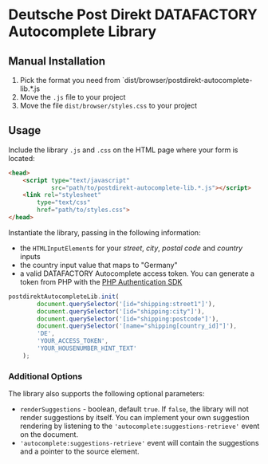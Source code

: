 # Deutsche Post Direkt DATAFACTORY Autocomplete Library

## Manual Installation

1. Pick the format you need from `dist/browser/postdirekt-autocomplete-lib.*.js
2. Move the `.js` file to your project
3. Move the file `dist/browser/styles.css` to your project

## Usage

Include the library `.js` and `.css` on the HTML page where your form is located:

``` html
<head>
    <script type="text/javascript"
            src="path/to/postdirekt-autocomplete-lib.*.js"></script>
    <link rel="stylesheet"
        type="text/css"
        href="path/to/styles.css">
</head>
```

Instantiate the library, passing in the following information:

- the `HTMLInputElement`s for your *street*, *city*, *postal code* and *country* inputs
- the country input value that maps to "Germany"
- a valid DATAFACTORY Autocomplete access token. You can generate a token from PHP with the [PHP Authentication SDK](https://github.com/netresearch?q=autocomplete)

``` js
postdirektAutocompleteLib.init(
        document.querySelector('[id="shipping:street1"]'),
        document.querySelector('[id="shipping:city"]'),
        document.querySelector('[id="shipping:postcode"]'),
        document.querySelector('[name="shipping[country_id]"]'),
        'DE',
        'YOUR_ACCESS_TOKEN',
        'YOUR_HOUSENUMBER_HINT_TEXT'
    );
```

### Additional Options

The library also supports the following optional parameters:
- `renderSuggestions` - boolean, default `true`. If `false`, the library will not render suggestions by itself. You can implement your own suggestion rendering by listening to the `'autocomplete:suggestions-retrieve'` event on the document.
- `'autocomplete:suggestions-retrieve'` event will contain the suggestions and a pointer to the source element.
